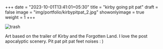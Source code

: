 +++
date = "2023-10-01T13:41:01+05:30"
title = "kirby going pit pat"
draft = false
image = "img/portfolio/kirbypitpat_2.jpg"
showonlyimage = true
weight = 1
+++

![trash](/img/portfolio/kirbypitpat_2.jpg)

Art based on the trailer of Kirby and the Forgotten Land. I love the post apocalyptic scenery. Pit pat pit pat feet noises : )
